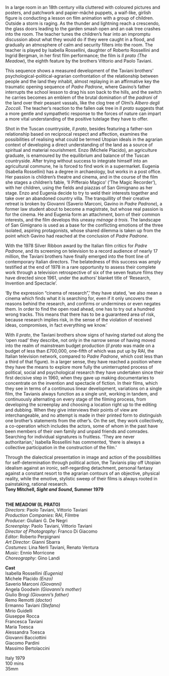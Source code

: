 
In a large room in an 18th century villa cluttered with coloured pictures and posters, and patchwork and papier-mâché puppets, a waif-like, girlish figure is conducting a lesson on film animation with a group of children. Outside a storm is raging. As the thunder and lightning reach a crescendo, the glass doors leading to the garden smash open and an oak tree crashes into the room. The teacher tunes the children’s fear into an impromptu discussion about what they would do if they were caught in a flood, and gradually an atmosphere of calm and security filters into the room. The teacher is played by Isabella Rossellini, daughter of Roberto Rossellini and Ingrid Bergman, in her first film performance; the film is _Il prato (The Meadow_), the eighth feature by the brothers Vittorio and Paolo Taviani.

This sequence shows a measured development of the Taviani brothers’ psychological-political-agrarian confrontation of the relationship between people and the land they inhabit, almost replaying in an affirmative key the traumatic opening sequence of _Padre Padrone_, where Gavino’s father interrupts the school lesson to drag his son back to the hills, and the switch he carries becomes an emblem of the brutal domination of the _padroni_ of the land over their peasant vassals, like the clog tree of Olmi’s _Albero degli Zoccoli_. The teacher’s reaction to the fallen oak tree in _II prato_ suggests that a more gentle and sympathetic response to the forces of nature can impart a more vital understanding of the positive tutelage they have to offer.

Shot in the Tuscan countryside, _Il prato_, besides featuring a father-son relationship based on reciprocal respect and affection, examines the possibilities of realising what could be termed Utopian ideals in the agrarian context of developing a direct understanding of the land as a source of spiritual and material nourishment. Enzo (Michele Placido), an agriculture graduate, is enamoured by the equilibrium and balance of the Tuscan countryside. After trying without success to integrate himself into an agricultural commune, he is forced to find work in a supermarket. Eugenia (Isabella Rossellini) has a degree in archaeology, but works in a post office. Her passion is children’s theatre and cinema, and in the course of the film she stages a children’s fable, ‘II Pifferaio Magico’ (‘The Magic Recorder’), with her children, using the fields and piazzas of San Gimignano as her stage. Enzo and Eugenia decide to try to weld their interests together and take over an abandoned country villa. The tranquillity of their creative retreat is broken by Giovanni (Saverio Marconi, Gavino in _Padre Padrone_), a former law student about to become a magistrate, but whose real passion is for the cinema. He and Eugenia form an attachment, born of their common interests, and the film develops this uneasy _ménage à trois_. The landscape of San Gimignano is used as a base for the conflicting emotions of the three isolated, aspiring protagonists, whose shared dilemma is taken up from the point which Gavino had reached at the conclusion of _Padre Padrone_.

With the 1978 Silver Ribbon award by the Italian film critics for _Padre Padrone_, and its screening on television to a record audience of nearly 17 million, the Taviani brothers have finally emerged into the front line of contemporary Italian directors. The belatedness of this success was amply testified at the end of 1978 in a rare opportunity to assess their complete work through a television retrospective of six of the seven feature films they have directed since 1961, under the authors’ blanket title of ‘Research, Invention and Spectacle’.

‘By the expression “cinema of research”,’ they have stated, ‘we also mean a cinema which finds what it is searching for, even if it only uncovers the reasons behind the research, and confirms or undermines or even negates them. In order to find the open road ahead, one has to try out a hundred wrong tracks. This means that there has to be a guaranteed area of risk, because research implies risk, in the sense of the violation of received ideas, compromises, in fact everything we know.’

With _Il prato_, the Taviani brothers show signs of having started out along the ‘open road’ they describe, not only in the narrow sense of having moved into the realm of mainstream budget production (_II prato_ was made on a budget of less than £700,000, one-fifth of which was put up by RAI, the Italian television network, compared to _Padre Padrone_, which cost less than a third of that figure). In a larger sense, they have reached a position where they have the means to explore more fully the uninterrupted process of political, social and psychological research they have undertaken since their first decisive step in 1960, when they gave up making documentaries to concentrate on the invention and spectacle of fiction. In their films, which they see in terms of a continuous linear development, variations on a single film, the Tavianis always function as a single unit, working in tandem, and continuously alternating on every stage of the filming process, from developing the screenplay and choosing a location right up to the editing and dubbing. When they give interviews their points of view are interchangeable, and no attempt is made in their printed form to distinguish one brother’s statements from the other’s. On the set, they work collectively, a co-operation which includes the actors, some of whom in the past have been members of their own family and unpaid friends and comrades. Searching for individual signatures is fruitless. ‘They are never authoritarian,’ Isabella Rossellini has commented, ‘there is always a collective participation in the construction of the film.’

Through the dialectical presentation in image and action of the possibilities for self-determination through political action, the Tavianis play off Utopian idealism against an ironic, self-regarding detachment, personal fantasy against a constant resort to the agrarian contours of an objective, physical reality, while the emotive, stylistic sweep of their films is always rooted in painstaking, rational research.  
**Tony Mitchell, _Sight and Sound_, Summer 1979**
<br><br>

**THE MEADOW (IL PRATO)**  
_Directors_: Paolo Taviani, Vittorio Taviani  
_Production Companies_: RAI, Filmtre  
_Producer_: Giuliani G. De Negri  
_Screenplay_: Paolo Taviani, Vittorio Taviani  
_Director of Photography_: Franco Di Giacomo  
_Editor_: Roberto Perpignani  
_Art Director_: Gianni Sbarra  
_Costumes_: Lina Nerli Taviani, Renato Ventura  
_Music_: Ennio Morricone  
_Choreography_: Gino Landi

**Cast**  
Isabella Rossellini _(Eugenia)_  
Michele Placido _(Enzo)_  
Saverio Marconi _(Giovanni)_  
Angela Goodwin _(Giovanni’s mother)_  
Giulio Brogi _(Giovanni’s father)_  
Remo Remotti _(doctor)_  
Ermanno Taviani _(Stefano)_  
Mirio Guidelli  
Giuseppe Rocca  
Francesca Taviani  
Maria Toesca  
Alessandra Toesca  
Giovanni Bacciottini  
Giacomo Pardini  
Massimo Bertolaccini

Italy 1979  
100 mins  
35mm
<br><br>
<!--stackedit_data:
eyJoaXN0b3J5IjpbMTAxMjg3ODk2NV19
-->